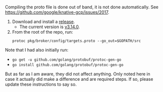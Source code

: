 Compiling the proto file is done out of band, it is not done automatically. See
https://github.com/google/knative-gcp/issues/2017.

1. Download and install a [release](https://github.com/protocolbuffers/protobuf/releases).
    - The current version is [v3.14.0](https://github.com/protocolbuffers/protobuf/releases/tag/v3.14.0).
1. From the root of the repo, run:
    ```shell
   protoc pkg/broker/config/targets.proto --go_out=$GOPATH/src 
   ```
   

Note that I had also initially run:
- `go get -u github.com/golang/protobuf/protoc-gen-go`
- `go install github.com/golang/protobuf/protoc-gen-go`

But as far as I am aware, they did not affect anything. Only noted here in case it actually did make
a difference and are required steps. If so, please update these instructions to say so.
